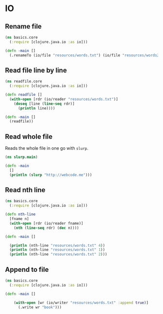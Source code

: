 # IO

## Rename file 

```clojure
(ns basics.core
  (:require [clojure.java.io :as io]))

(defn -main []
  (.renameTo (io/file "resources/words.txt") (io/file "resources/words2.txt")))
```

## Read file line by line

```clojure
(ns readfile.core
  (:require [clojure.java.io :as io]))

(defn readfile []
  (with-open [rdr (io/reader "resources/words.txt")]
    (doseq [line (line-seq rdr)]
      (println line))))

(defn -main []
  (readfile))
```

## Read whole file

Reads the whole file in one go with `slurp`.  

```clojure
(ns slurp.main)

(defn -main
  []
  (println (slurp "http://webcode.me")))
```

## Read nth line

```clojure
(ns basics.core
  (:require [clojure.java.io :as io]))

(defn nth-line
  [fname n]
  (with-open [rdr (io/reader fname)]
    (nth (line-seq rdr) (dec n))))

(defn -main []

  (println (nth-line "resources/words.txt" 4))
  (println (nth-line "resources/words.txt" 1))
  (println (nth-line "resources/words.txt" 2)))
```  

## Append to file

```clojure
(ns basics.core
  (:require [clojure.java.io :as io]))

(defn -main []

    (with-open [wr (io/writer "resources/words.txt" :append true)]
      (.write wr "book")))
```
